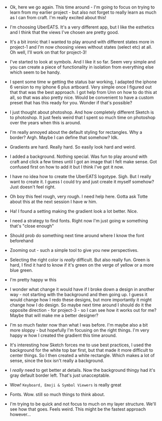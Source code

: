 * Ok, here we go again. This time around - I'm going to focus on trying to learn from my earlier project - but also not forget to really learn as much as I can from craft. I'm really excited about this!
* I'm choosing UberEATS. It's a very different app, but I like the esthetics and I think that the views I've chosen are pretty good.
* It's a bit ironic that I wanted to play around with different states more in project-1 and I'm now choosing views without states (select etc) at all. Oh well, I'll work on that for project-3!

* I've started to look at symbols. And I like it so far. Seem very simple and you can create a piece of functionality in isolation from everything else which seem to be handy.
* I spent some time w getting the status bar working, I adapted the iphone 6 version to my iphone 6 plus artboard. Very simple once I figured out that that was the best approach. I got help from Unn on how to do this at all, so that was also pretty nice. Would be convenient to have a custom preset that has this ready for you. Wonder if that's possible?

* I just thought about photoshop. And how completely different Sketch is to photoshop. It just feels weird that I spent so much time on photoshop over the years when this is around.
* I'm really annoyed about the default styling for rectangles. Why a border? Argh. Maybe I can define that somehow? Idk.
* Gradients are hard. Really hard. So easily look hard and weird.
* I added a background. Nothing special. Was fun to play around with craft and click a few times until I got an image that I felt make sense. Got confused first on how to add it but I think I've got it now.

* I have no idea how to create the UberEATS logotype. Sigh. But I really want to create it. I guess I could try and just create it myself somehow? Just doesn't feel right.
* Oh boy this feel rough, very rough. I need help here. Gotta ask Totte about this at the next session I have w him.

* Ha! I found a setting making the gradient look a lot better. Nice.
* I need a strategy to find fonts. Right now I'm just going w something that's "close enough"
* Should prob do something next time around where I know the font beforehand

* Zooming out - such a simple tool to give you new perspectives.
* Selecting the right color is _really_ difficult. But also really fun. Green is hard, I find it hard to know if it's green on the verge of yellow or a more blue green.
* I'm pretty happy w this

* I wonder what change it would have if I broke down a design in  another way - not starting with the background and then going up. I guess it would change how I redo these designs, but more importantly it might change how I do design. So maybe next time around I should do it the opposite direction - for project-3 - so I can see how it works out for me? Maybe that will make me a better designer?

* I'm so much faster now than what I was before. I'm maybe also a bit more sloppy - but hopefully I'm focusing on the right things. I'm very happy w how I created the gradient this time around.

* It's interesting how Sketch forces me to use best practices, I used the background for the white top bar first, but that made it more difficult to center things. So I then created a white rectangle. Which makes a lot of sense, since the box isn't really a background.
* I _really_ need to get better at details. Now the background thingy had it's gray default border left. That's just unacceptable.

* Wow! `Keyboard, Emoji & Symbol Viewers` is really great
* Fonts. Wow. still so much things to think about.

* I'm trying to be quick and not focus to much on my layer structure. We'll see how that goes. Feels weird. This might be the fastest approach however...
